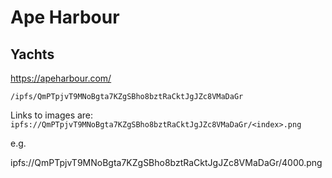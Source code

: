 # Ape Harbour

## Yachts

https://apeharbour.com/

`/ipfs/QmPTpjvT9MNoBgta7KZgSBho8bztRaCktJgJZc8VMaDaGr`

Links to images are:
`ipfs://QmPTpjvT9MNoBgta7KZgSBho8bztRaCktJgJZc8VMaDaGr/<index>.png`

e.g.

ipfs://QmPTpjvT9MNoBgta7KZgSBho8bztRaCktJgJZc8VMaDaGr/4000.png
